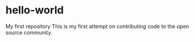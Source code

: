 # hello-world
My first repository
This is my first attempt on contributing code to the open source community.
